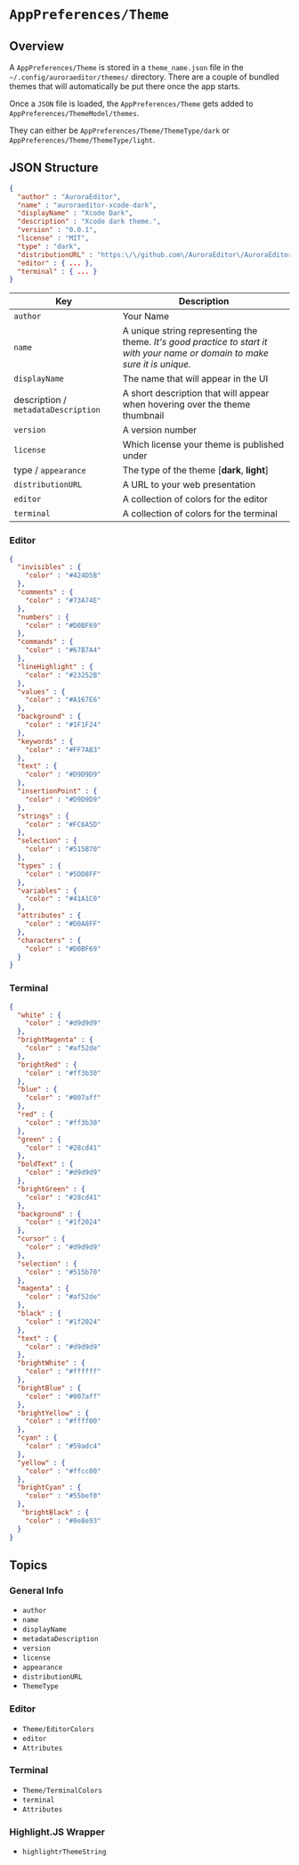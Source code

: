 # ``AppPreferences/Theme``

## Overview

A ``AppPreferences/Theme`` is stored in a `theme_name.json` file in the `~/.config/auroraeditor/themes/` directory. There are a
couple of bundled themes that will automatically be put there once the app starts.

Once a `JSON` file is loaded, the ``AppPreferences/Theme`` gets added to ``AppPreferences/ThemeModel/themes``.

They can either be ``AppPreferences/Theme/ThemeType/dark`` or ``AppPreferences/Theme/ThemeType/light``.

## JSON Structure

```json
{
  "author" : "AuroraEditor",
  "name" : "auroraeditor-xcode-dark",
  "displayName" : "Xcode Dark",
  "description" : "Xcode dark theme.",
  "version" : "0.0.1",
  "license" : "MIT",
  "type" : "dark",
  "distributionURL" : "https:\/\/github.com\/AuroraEditor\/AuroraEditor",
  "editor" : { ... },
  "terminal" : { ... }
}
```

| Key | Description |
| --- | ----------- |
| ``author`` | Your Name |
| ``name`` | A unique string representing the theme. _It's good practice to start it with your name or domain to make sure it is unique._ |
| ``displayName`` | The name that will appear in the UI |
| description / ``metadataDescription`` | A short description that will appear when hovering over the theme thumbnail |
| ``version`` | A version number |
| ``license`` | Which license your theme is published under |
| type / ``appearance`` | The type of the theme [**dark**, **light**] |
| ``distributionURL`` | A URL to your web presentation |
| ``editor`` | A collection of colors for the editor |
| ``terminal`` | A collection of colors for the terminal |

### Editor

```json
{
  "invisibles" : {
    "color" : "#424D5B"
  },
  "comments" : {
    "color" : "#73A74E"
  },
  "numbers" : {
    "color" : "#D0BF69"
  },
  "commands" : {
    "color" : "#67B7A4"
  },
  "lineHighlight" : {
    "color" : "#23252B"
  },
  "values" : {
    "color" : "#A167E6"
  },
  "background" : {
    "color" : "#1F1F24"
  },
  "keywords" : {
    "color" : "#FF7AB3"
  },
  "text" : {
    "color" : "#D9D9D9"
  },
  "insertionPoint" : {
    "color" : "#D9D9D9"
  },
  "strings" : {
    "color" : "#FC6A5D"
  },
  "selection" : {
    "color" : "#515B70"
  },
  "types" : {
    "color" : "#5DD8FF"
  },
  "variables" : {
    "color" : "#41A1C0"
  },
  "attributes" : {
    "color" : "#D0A8FF"
  },
  "characters" : {
    "color" : "#D0BF69"
  }
}
```

### Terminal

```json
{
  "white" : {
    "color" : "#d9d9d9"
  },
  "brightMagenta" : {
    "color" : "#af52de"
  },
  "brightRed" : {
    "color" : "#ff3b30"
  },
  "blue" : {
    "color" : "#007aff"
  },
  "red" : {
    "color" : "#ff3b30"
  },
  "green" : {
    "color" : "#28cd41"
  },
  "boldText" : {
    "color" : "#d9d9d9"
  },
  "brightGreen" : {
    "color" : "#28cd41"
  },
  "background" : {
    "color" : "#1f2024"
  },
  "cursor" : {
    "color" : "#d9d9d9"
  },
  "selection" : {
    "color" : "#515b70"
  },
  "magenta" : {
    "color" : "#af52de"
  },
  "black" : {
    "color" : "#1f2024"
  },
  "text" : {
    "color" : "#d9d9d9"
  },
  "brightWhite" : {
    "color" : "#ffffff"
  },
  "brightBlue" : {
    "color" : "#007aff"
  },
  "brightYellow" : {
    "color" : "#ffff00"
  },
  "cyan" : {
    "color" : "#59adc4"
  },
  "yellow" : {
    "color" : "#ffcc00"
  },
  "brightCyan" : {
    "color" : "#55bef0"
  },
   "brightBlack" : {
    "color" : "#8e8e93"
  }
}
```

## Topics

### General Info

- ``author``
- ``name``
- ``displayName``
- ``metadataDescription``
- ``version``
- ``license``
- ``appearance``
- ``distributionURL``
- ``ThemeType``

### Editor

- ``Theme/EditorColors``
- ``editor``
- ``Attributes``

### Terminal

- ``Theme/TerminalColors``
- ``terminal``
- ``Attributes``

### Highlight.JS Wrapper
- ``highlightrThemeString``
